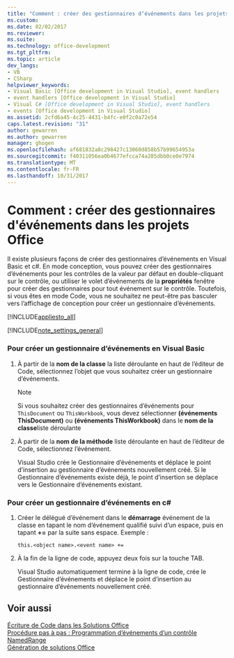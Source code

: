 ```yaml
---
title: "Comment : créer des gestionnaires d’événements dans les projets Office | Documents Microsoft"
ms.custom: 
ms.date: 02/02/2017
ms.reviewer: 
ms.suite: 
ms.technology: office-development
ms.tgt_pltfrm: 
ms.topic: article
dev_langs:
- VB
- CSharp
helpviewer_keywords:
- Visual Basic [Office development in Visual Studio], event handlers
- event handlers [Office development in Visual Studio]
- Visual C# [Office development in Visual Studio], event handlers
- events [Office development in Visual Studio]
ms.assetid: 2cfd6a45-4c25-4431-b4fc-e0f2c0a72e54
caps.latest.revision: "31"
author: gewarren
ms.author: gewarren
manager: ghogen
ms.openlocfilehash: af681832a8c298427c13060d858b57b99654953a
ms.sourcegitcommit: f40311056ea0b4677efcca74a285dbb0ce0e7974
ms.translationtype: MT
ms.contentlocale: fr-FR
ms.lasthandoff: 10/31/2017
---
```

# <a name="how-to-create-event-handlers-in-office-projects"></a>Comment : créer des gestionnaires d'événements dans les projets Office
  Il existe plusieurs façons de créer des gestionnaires d’événements en Visual Basic et c#. En mode conception, vous pouvez créer des gestionnaires d’événements pour les contrôles de la valeur par défaut en double-cliquant sur le contrôle, ou utiliser le volet d’événements de la **propriétés** fenêtre pour créer des gestionnaires pour tout événement sur le contrôle. Toutefois, si vous êtes en mode Code, vous ne souhaitez ne peut-être pas basculer vers l’affichage de conception pour créer un gestionnaire d’événements.  
  
 [!INCLUDE[appliesto_all](../vsto/includes/appliesto-all-md.md)]  
  
 [!INCLUDE[note_settings_general](../sharepoint/includes/note-settings-general-md.md)]  
  
### <a name="to-create-an-event-handler-in-visual-basic"></a>Pour créer un gestionnaire d’événements en Visual Basic  
  
1.  À partir de la **nom de la classe** la liste déroulante en haut de l’éditeur de Code, sélectionnez l’objet que vous souhaitez créer un gestionnaire d’événements.  
  
    > [!NOTE]  
    >  Si vous souhaitez créer des gestionnaires d’événements pour `ThisDocument` ou `ThisWorkbook`, vous devez sélectionner **(événements ThisDocument)** ou **(événements ThisWorkbook)** dans le **nom de la classe**liste déroulante  
  
2.  À partir de la **nom de la méthode** liste déroulante en haut de l’éditeur de Code, sélectionnez l’événement.  
  
     Visual Studio crée le Gestionnaire d’événements et déplace le point d’insertion au gestionnaire d’événements nouvellement créé. Si le Gestionnaire d’événements existe déjà, le point d’insertion se déplace vers le Gestionnaire d’événements existant.  
  
### <a name="to-create-an-event-handler-in-c"></a>Pour créer un gestionnaire d’événements en c#  
  
1.  Créer le délégué d’événement dans le **démarrage** événement de la classe en tapant le nom d’événement qualifié suivi d’un espace, puis en tapant  **+=**  par la suite sans espace. Exemple :  
  
     `this.<object name>.<event name> +=`  
  
2.  À la fin de la ligne de code, appuyez deux fois sur la touche TAB.  
  
     Visual Studio automatiquement termine à la ligne de code, crée le Gestionnaire d’événements et déplace le point d’insertion au gestionnaire d’événements nouvellement créé.  
  
## <a name="see-also"></a>Voir aussi  
 [Écriture de Code dans les Solutions Office](../vsto/writing-code-in-office-solutions.md)   
 [Procédure pas à pas : Programmation d’événements d’un contrôle NamedRange](../vsto/walkthrough-programming-against-events-of-a-namedrange-control.md)   
 [Génération de solutions Office](../vsto/building-office-solutions.md)  
  
  